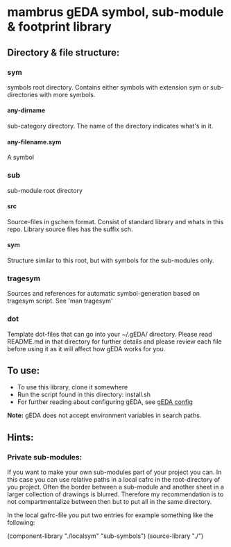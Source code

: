 mambrus gEDA symbol, sub-module & footprint library
===================================================

Directory & file structure:
---------------------------

### sym
symbols root directory. Contains either symbols with extension sym or
sub-directories with more symbols.

#### any-dirname
sub-category directory. The name of the directory indicates what's in it.

#### any-filename.sym
A symbol

### sub
sub-module root directory

#### src
Source-files in gschem format. Consist of standard library and
whats in this repo. Library source files has the suffix sch.

#### sym
Structure similar to this root, but with symbols for the sub-modules only.

### tragesym
Sources and references for automatic symbol-generation based on tragesym
script. See 'man tragesym'

### dot
Template dot-files that can go into your ~/.gEDA/ directory. Please read
README.md in that directory for further details and please review each file
before using it as it will affect how gEDA works for you.

To use:
-------

* To use this library, clone it somewhere
* Run the script found in this directory:
    install.sh
* For further reading about configuring gEDA, see [gEDA config](http://wiki.geda-project.org/geda:gschem_ug:config)

 __Note:__ gEDA does not accept environment variables in search paths.

Hints:
------

### Private sub-modules:

If you want to make your own sub-modules part of your project you can. In
this case you can use relative paths in a local cafrc in the root-directory
of you project. Often the border between a sub-module and another sheet in a
larger collection of drawings is blurred. Therefore my recommendation is to
not compartmentalize between then but to put all in the same directory.

In the local gafrc-file you put two entries for example something like the
following:

(component-library "./localsym" "sub-symbols")
(source-library "./")
